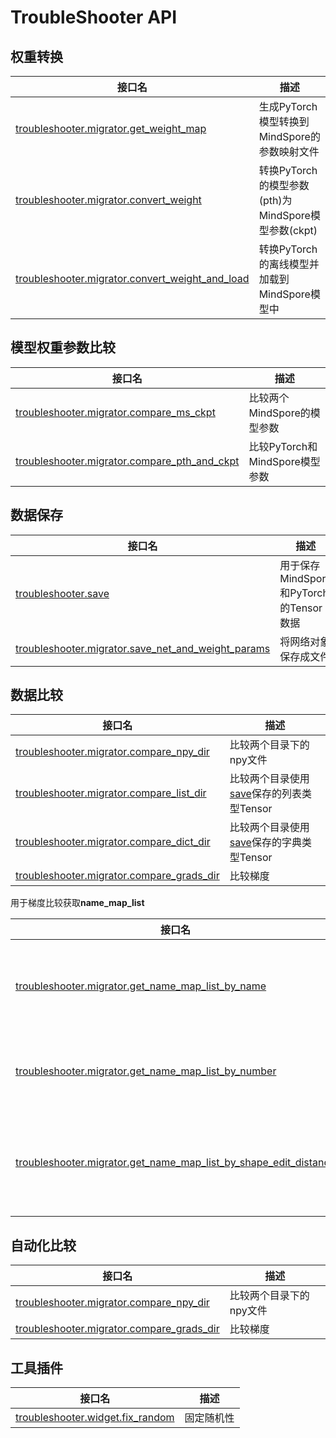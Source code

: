 # TroubleShooter API

## 权重转换

| 接口名                                                       | 描述                                                |
| ------------------------------------------------------------ | --------------------------------------------------- |
| [troubleshooter.migrator.get_weight_map](api/migrator/get_weight_map.md) | 生成PyTorch模型转换到MindSpore的参数映射文件        |
| [troubleshooter.migrator.convert_weight](api/migrator/convert_weight.md) | 转换PyTorch的模型参数(pth)为MindSpore模型参数(ckpt) |
| [troubleshooter.migrator.convert_weight_and_load](api/migrator/convert_weight_and_load.md) | 转换PyTorch的离线模型并加载到MindSpore模型中        |

##  模型权重参数比较

| 接口名                                                       | 描述                           |
| ------------------------------------------------------------ | ------------------------------ |
| [troubleshooter.migrator.compare_ms_ckpt](api/migrator/compare_ms_ckpt.md) | 比较两个MindSpore的模型参数    |
| [troubleshooter.migrator.compare_pth_and_ckpt](api/migrator/compare_pth_and_ckpt.md) | 比较PyTorch和MindSpore模型参数 |

## 数据保存

| 接口名                             | 描述                                   |
| ---------------------------------- | -------------------------------------- |
| [troubleshooter.save](api/save.md) | 用于保存MindSpore和PyTorch的Tensor数据 |
|[troubleshooter.migrator.save_net_and_weight_params](api/migrator/save_net_and_weight_params.md)|将网络对象保存成文件|

## 数据比较

| 接口名                                                       | 描述                    |
| ------------------------------------------------------------ | ----------------------- |
| [troubleshooter.migrator.compare_npy_dir](api/migrator/compare_npy_dir.md) | 比较两个目录下的npy文件 |
| [troubleshooter.migrator.compare_list_dir](api/migrator/compare_list_dir.md) | 比较两个目录使用[save](api/save.md)保存的列表类型Tensor |
| [troubleshooter.migrator.compare_dict_dir](api/migrator/compare_dict_dir.md) | 比较两个目录使用[save](api/save.md)保存的字典类型Tensor |
| [troubleshooter.migrator.compare_grads_dir](api/migrator/compare_grads_dir.md) | 比较梯度                |

用于梯度比较获取**name_map_list**

| 接口名                                                       | 描述                                |
| ------------------------------------------------------------ | ----------------------------------- |
| [troubleshooter.migrator.get_name_map_list_by_name](api/migrator/get_name_map_list.md) | 根据name完全相同的规则获取匹配列表  |
| [troubleshooter.migrator.get_name_map_list_by_number](api/migrator/get_name_map_list.md) | 根据number顺序获取匹配列表          |
| [troubleshooter.migrator.get_name_map_list_by_shape_edit_distance](api/migrator/get_name_map_list.md) | 根据shape的最小编辑距离获取匹配列表 |

## 自动化比较

| 接口名                                                       | 描述                    |
| ------------------------------------------------------------ | ----------------------- |
| [troubleshooter.migrator.compare_npy_dir](api/migrator/compare_npy_dir.md) | 比较两个目录下的npy文件 |
| [troubleshooter.migrator.compare_grads_dir](api/migrator/compare_grads_dir.md) | 比较梯度                |

## 工具插件
| 接口名                                                       | 描述                    |
| ------------------------------------------------------------ | ----------------------- |
| [troubleshooter.widget.fix_random](api/widget/fix_random.md) | 固定随机性 |
